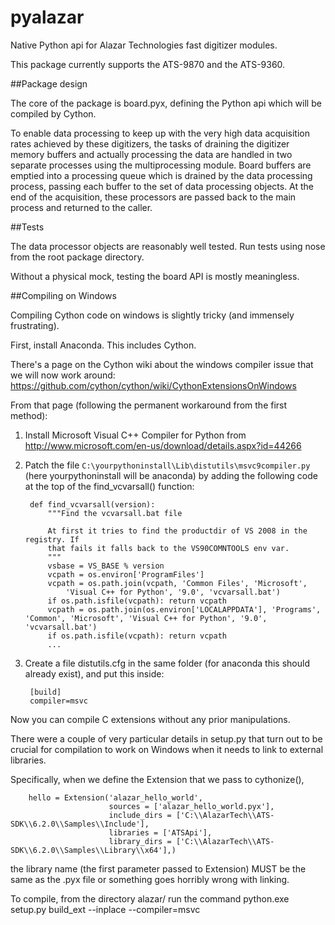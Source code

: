 # pyalazar

Native Python api for Alazar Technologies fast digitizer modules.

This package currently supports the ATS-9870 and the ATS-9360.

##Package design

The core of the package is board.pyx, defining the Python api which will be compiled by Cython.

To enable data processing to keep up with the very high data acquisition rates achieved by these digitizers, the tasks of draining the digitizer memory buffers and actually processing the data are handled in two separate processes using the multiprocessing module.  Board buffers are emptied into a processing queue which is drained by the data processing process, passing each buffer to the set of data processing objects.  At the end of the acquisition, these processors are passed back to the main process and returned to the caller.

##Tests

The data processor objects are reasonably well tested.  Run tests using nose from the root package directory.

Without a physical mock, testing the board API is mostly meaningless.

##Compiling on Windows

Compiling Cython code on windows is slightly tricky (and immensely frustrating).

First, install Anaconda.  This includes Cython.

There's a page on the Cython wiki about the windows compiler issue that we will now work around:
https://github.com/cython/cython/wiki/CythonExtensionsOnWindows

From that page (following the permanent workaround from the first method):

1. Install Microsoft Visual C++ Compiler for Python from http://www.microsoft.com/en-us/download/details.aspx?id=44266

2. Patch the file `C:\yourpythoninstall\Lib\distutils\msvc9compiler.py` (here yourpythoninstall will be anaconda) by adding the following code at the top of the find_vcvarsall() function:

        def find_vcvarsall(version):
            """Find the vcvarsall.bat file

            At first it tries to find the productdir of VS 2008 in the registry. If
            that fails it falls back to the VS90COMNTOOLS env var.
            """
            vsbase = VS_BASE % version
            vcpath = os.environ['ProgramFiles']
            vcpath = os.path.join(vcpath, 'Common Files', 'Microsoft',
                'Visual C++ for Python', '9.0', 'vcvarsall.bat')
            if os.path.isfile(vcpath): return vcpath
            vcpath = os.path.join(os.environ['LOCALAPPDATA'], 'Programs', 'Common', 'Microsoft', 'Visual C++ for Python', '9.0', 'vcvarsall.bat')
            if os.path.isfile(vcpath): return vcpath
            ...

3. Create a file distutils.cfg in the same folder (for anaconda this should already exist), and put this inside:

        [build]
        compiler=msvc

Now you can compile C extensions without any prior manipulations.

There were a couple of very particular details in setup.py that turn out to be crucial for compilation to work on Windows when it needs to link to external libraries.

Specifically, when we define the Extension that we pass to cythonize(),

        hello = Extension('alazar_hello_world',
                          sources = ['alazar_hello_world.pyx'],
                          include_dirs = ['C:\\AlazarTech\\ATS-SDK\\6.2.0\\Samples\\Include'],
                          libraries = ['ATSApi'],
                          library_dirs = ['C:\\AlazarTech\\ATS-SDK\\6.2.0\\Samples\\Library\\x64'],)

the library name (the first parameter passed to Extension) MUST be the same as the .pyx file or something goes horribly wrong with linking.

To compile, from the directory alazar/ run the command
python.exe setup.py build_ext --inplace --compiler=msvc